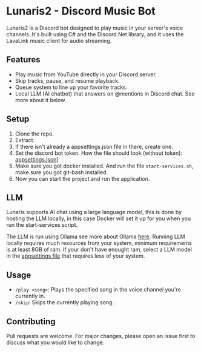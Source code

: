 # Lunaris2 - Discord Music Bot

Lunaris2 is a Discord bot designed to play music in your server's voice channels. It's built using C# and the Discord.Net library, and it uses the LavaLink music client for audio streaming.

## Features

- Play music from YouTube directly in your Discord server.
- Skip tracks, pause, and resume playback.
- Queue system to line up your favorite tracks.
- Local LLM (AI chatbot) that answers on @mentions in Discord chat. See more about it below.

## Setup

1. Clone the repo.
2. Extract.
3. If there isn't already a appsettings.json file in there, create one.
4. Set the discord bot token. How the file should look (without token): [appsettings.json](https://github.com/Myxelium/Lunaris2.0/blob/master/Bot/appsettings.json)]
5. Make sure you got docker installed. And run the file ``start-services.sh``, make sure you got git-bash installed.
6. Now you can start the project and run the application.

## LLM
Lunaris supports AI chat using a large language model, this is done by hosting the LLM locally, in this case Docker will set it up for you when you run the start-services script.

The LLM is run using Ollama see more about Ollama [here](https://ollama.com/). Running LLM locally requires much resources from your system, minimum requirements is at least 8GB of ram. If your don't have enought ram, select a LLM model in the [appsettings file](https://github.com/Myxelium/Lunaris2.0/blob/master/Bot/appsettings.json#L15) that requires less of your system.

## Usage

- `/play <song>`: Plays the specified song in the voice channel you're currently in.
- `/skip`: Skips the currently playing song.

## Contributing

Pull requests are welcome. For major changes, please open an issue first to discuss what you would like to change.
